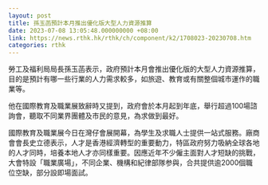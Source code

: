 ```yaml
---
layout: post
title: 孫玉菡預計本月推出優化版大型人力資源推算
date: 2023-07-08 13:05:48.000000000 +08:00
link: https://news.rthk.hk/rthk/ch/component/k2/1708023-20230708.htm
categories: rthk
---
```


勞工及福利局局長孫玉菡表示，政府預計本月會推出優化版的大型人力資源推算，目的是預計有哪一些行業的人力需求較多，如旅遊、教育或有關整個城市運作的職業等。

他在國際教育及職業展致辭時又提到，政府會於本月起到年底，舉行超過100場諮詢會，聽取不同業界團體及市民的意見，為求做到最好。

國際教育及職業展今日在灣仔會展開幕，為學生及求職人士提供一站式服務。廠商會會長史立德表示，人才是香港經濟轉型的重要動力，特區政府努力吸納全球各地的人才同時，培養本地人才亦同樣重要。因應近年不少僱主面對人才短缺的挑戰，大會特設「職業廣場」，不同企業、機構和紀律部隊参與，合共提供逾2000個職位空缺，部分設即場面試。
